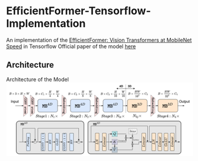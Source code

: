 # EfficientFormer-Tensorflow-Implementation
An implementation of the [EfficientFormer: Vision Transformers at MobileNet Speed](https://github.com/snap-research/EfficientFormer) in Tensorflow
Official paper of the model [here](https://arxiv.org/abs/2206.01191)
## Architecture 
Architecture of the Model
![Architecture](https://github.com/Kastellos/EfficientFormer-Tensorflow-Implementation/blob/main/Images/Screenshot%20from%202022-11-10%2013-23-22.png)
